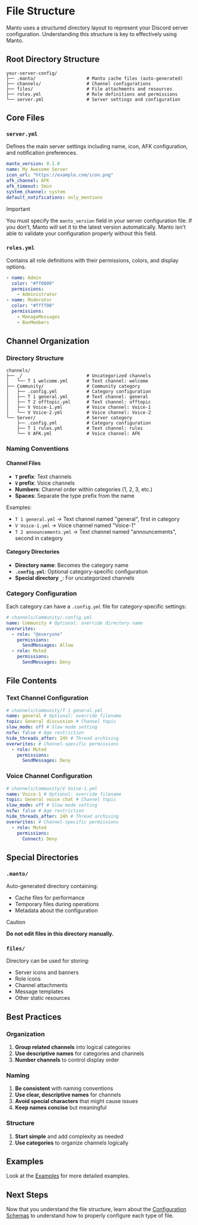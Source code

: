 # File Structure

Manto uses a structured directory layout to represent your Discord server configuration. Understanding this structure is key to effectively using Manto.

## Root Directory Structure

```
your-server-config/
├── .manto/                   # Manto cache files (auto-generated)
├── channels/                 # Channel configurations
├── files/                    # File attachments and resources
├── roles.yml                 # Role definitions and permissions
└── server.yml                # Server settings and configuration
```

## Core Files

### `server.yml`
Defines the main server settings including name, icon, AFK configuration, and notification preferences.

```yaml
manto_version: 0.1.0
name: My Awesome Server
icon_url: "https://example.com/icon.png"
afk_channel: AFK
afk_timeout: 5min
system_channel: system
default_notifications: only_mentions
```

> [!IMPORTANT]
> You must specify the `manto_version` field in your server configuration file. If you don't, Manto will set it to the latest version automatically. Manto isn't able to validate your configuration properly without this field.

### `roles.yml`
Contains all role definitions with their permissions, colors, and display options.

```yaml
- name: Admin
  color: "#ff0000"
  permissions:
    - Administrator
- name: Moderator
  color: "#ffff00"
  permissions:
    - ManageMessages
    - BanMembers
```

## Channel Organization

### Directory Structure
```
channels/
├── _/                        # Uncategorized channels
│   └── T 1 welcome.yml       # Text channel: welcome
├── Community/                # Community category
│   ├── .config.yml           # Category configuration
│   ├── T 1 general.yml       # Text channel: general
│   ├── T 2 offtopic.yml      # Text channel: offtopic
│   ├── V Voice-1.yml         # Voice channel: Voice-1
│   └── V Voice-2.yml         # Voice channel: Voice-2
└── Server/                   # Server category
    ├── .config.yml           # Category configuration
    ├── T 1 rules.yml         # Text channel: rules
    └── V AFK.yml             # Voice channel: AFK
```

### Naming Conventions

#### Channel Files
- **`T` prefix**: Text channels
- **`V` prefix**: Voice channels
- **Numbers**: Channel order within categories (1, 2, 3, etc.)
- **Spaces**: Separate the type prefix from the name

Examples:
- `T 1 general.yml` → Text channel named "general", first in category
- `V Voice-1.yml` → Voice channel named "Voice-1"
- `T 2 announcements.yml` → Text channel named "announcements", second in category

#### Category Directories
- **Directory name**: Becomes the category name
- **`.config.yml`**: Optional category-specific configuration
- **Special directory `_`**: For uncategorized channels

### Category Configuration

Each category can have a `.config.yml` file for category-specific settings:

```yaml
# channels/Community/.config.yml
name: Community # Optional: override directory name
overwrites:
  - role: "@everyone"
    permissions:
      SendMessages: Allow
  - role: Muted
    permissions:
      SendMessages: Deny
```

## File Contents

### Text Channel Configuration
```yaml
# channels/Community/T 1 general.yml
name: general # Optional: override filename
topic: General discussion # Channel topic
slow_mode: off # Slow mode setting
nsfw: false # Age restriction
hide_threads_after: 24h # Thread archiving
overwrites: # Channel-specific permissions
  - role: Muted
    permissions:
      SendMessages: Deny
```

### Voice Channel Configuration
```yaml
# channels/Community/V Voice-1.yml
name: Voice-1 # Optional: override filename
topic: General voice chat # Channel topic
slow_mode: off # Slow mode setting
nsfw: false # Age restriction
hide_threads_after: 24h # Thread archiving
overwrites: # Channel-specific permissions
  - role: Muted
    permissions:
      Connect: Deny
```

## Special Directories

### `.manto/`
Auto-generated directory containing:
- Cache files for performance
- Temporary files during operations
- Metadata about the configuration

> [!CAUTION]
> **Do not edit files in this directory manually.**

### `files/`
Directory can be used for storing:
- Server icons and banners
- Role icons
- Channel attachments
- Message templates
- Other static resources

## Best Practices

### Organization
1. **Group related channels** into logical categories
2. **Use descriptive names** for categories and channels
3. **Number channels** to control display order

### Naming
1. **Be consistent** with naming conventions
2. **Use clear, descriptive names** for channels
3. **Avoid special characters** that might cause issues
4. **Keep names concise** but meaningful

### Structure
1. **Start simple** and add complexity as needed
2. **Use categories** to organize channels logically

## Examples

Look at the [Examples](./examples.md) for more detailed examples.

## Next Steps

Now that you understand the file structure, learn about the [Configuration Schemas](./schemas.md) to understand how to properly configure each type of file.
